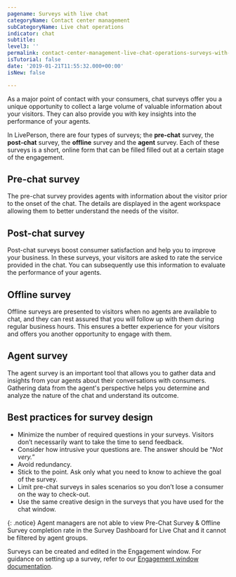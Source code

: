 ```yaml
---
pagename: Surveys with live chat
categoryName: Contact center management
subCategoryName: Live chat operations
indicator: chat
subtitle: 
level3: ''
permalink: contact-center-management-live-chat-operations-surveys-with-live-chat.html
isTutorial: false
date: '2019-01-21T11:55:32.000+00:00'
isNew: false

---
```

As a major point of contact with your consumers, chat surveys offer you a unique opportunity to collect a large volume of valuable information about your visitors. They can also provide you with key insights into the performance of your agents.

In LivePerson, there are four types of surveys; the **pre-chat** survey, the **post-chat** survey, the **offline** survey and the **agent** survey. Each of these surveys is a short, online form that can be filled filled out at a certain stage of the engagement.

## Pre-chat survey

The pre-chat survey provides agents with information about the visitor prior to the onset of the chat. The details are displayed in the agent workspace allowing them to better understand the needs of the visitor.

## Post-chat survey

Post-chat surveys boost consumer satisfaction and help you to improve your business. In these surveys, your visitors are asked to rate the service provided in the chat. You can subsequently use this information to evaluate the performance of your agents.

## Offline survey

Offline surveys are presented to visitors when no agents are available to chat, and they can rest assured that you will follow up with them during regular business hours. This ensures a better experience for your visitors and offers you another opportunity to engage with them.

## Agent survey

The agent survey is an important tool that allows you to gather data and insights from your agents about their conversations with consumers. Gathering data from the agent's perspective helps you determine and analyze the nature of the chat and understand its outcome.

## Best practices for survey design

* Minimize the number of required questions in your surveys. Visitors don’t necessarily want to take the time to send feedback.
* Consider how intrusive your questions are. The answer should be “_Not very._”
* Avoid redundancy.
* Stick to the point. Ask only what you need to know to achieve the goal of the survey.
* Limit pre-chat surveys in sales scenarios so you don’t lose a consumer on the way to check-out.
* Use the same creative design in the surveys that you have used for the chat window.

{: .notice}
Agent managers are not able to view Pre-Chat Survey & Offline Survey completion rate in the Survey Dashboard for Live Chat and it cannot be filtered by agent groups.

Surveys can be created and edited in the Engagement window. For guidance on setting up a survey, refer to our [Engagement window documentation](contact-center-management-campaigns-engagement-window.html).
